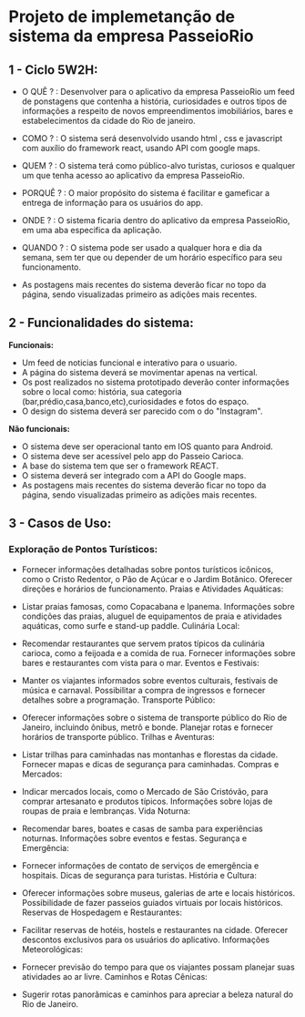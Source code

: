 # Projeto de implemetanção de sistema da empresa PasseioRio

## **1 - Ciclo 5W2H:**

- O QUÊ ? : Desenvolver para o aplicativo da empresa PasseioRio um feed de ponstagens que contenha a história, curiosidades e outros tipos de informações a respeito de novos empreendimentos imobiliários, bares e estabelecimentos da cidade do Rio de janeiro.

- COMO ? : O sistema será desenvolvido usando html , css e javascript com auxílio do framework react, usando API com google maps.

- QUEM ? : O sistema terá como público-alvo turistas, curiosos e qualquer um que tenha acesso ao aplicativo da empresa PasseioRio.

- PORQUÊ ? : O maior propósito do sistema é facilitar e gameficar a entrega de informação para os usuários do app.

- ONDE ? : O sistema ficaria dentro do aplicativo da empresa PasseioRio, em uma aba especifica da aplicação. 

- QUANDO ? : O sistema pode ser usado a qualquer hora e dia da semana, sem ter  que ou depender de um horário específico para seu funcionamento.

- As postagens mais recentes do sistema deverão ficar no topo da página, sendo visualizadas primeiro as adições mais recentes.

 ## **2 - Funcionalidades do sistema:**

 **Funcionais:**
- Um feed de noticias funcional e interativo para o usuario.
- A página do sistema deverá se movimentar apenas na vertical.
- Os post realizados no sistema prototipado deverão conter informações sobre o local como: história, sua categoria (bar,prédio,casa,banco,etc),curiosidades e fotos do espaço.
- O design do sistema deverá ser parecido com o do "Instagram".


 **Não funcionais:**
- O sistema deve ser operacional tanto em IOS quanto para Android.
- O sistema deve ser acessível pelo app do Passeio Carioca.
- A base do sistema tem que ser o framework REACT.
- O sistema deverá ser integrado com a API do Google maps.
- As postagens mais recentes do sistema deverão ficar no topo da página, sendo visualizadas primeiro as adições mais recentes.

## **3 - Casos de Uso:**

### Exploração de Pontos Turísticos:

- Fornecer informações detalhadas sobre pontos turísticos icônicos, como o Cristo Redentor, o Pão de Açúcar e o Jardim Botânico.
Oferecer direções e horários de funcionamento.
Praias e Atividades Aquáticas:

- Listar praias famosas, como Copacabana e Ipanema.
Informações sobre condições das praias, aluguel de equipamentos de praia e atividades aquáticas, como surfe e stand-up paddle.
Culinária Local:

- Recomendar restaurantes que servem pratos típicos da culinária carioca, como a feijoada e a comida de rua.
Fornecer informações sobre bares e restaurantes com vista para o mar.
Eventos e Festivais:

- Manter os viajantes informados sobre eventos culturais, festivais de música e carnaval.
Possibilitar a compra de ingressos e fornecer detalhes sobre a programação.
Transporte Público:

- Oferecer informações sobre o sistema de transporte público do Rio de Janeiro, incluindo ônibus, metrô e bonde.
Planejar rotas e fornecer horários de transporte público.
Trilhas e Aventuras:

- Listar trilhas para caminhadas nas montanhas e florestas da cidade.
Fornecer mapas e dicas de segurança para caminhadas.
Compras e Mercados:

- Indicar mercados locais, como o Mercado de São Cristóvão, para comprar artesanato e produtos típicos.
Informações sobre lojas de roupas de praia e lembranças.
Vida Noturna:

- Recomendar bares, boates e casas de samba para experiências noturnas.
Informações sobre eventos e festas.
Segurança e Emergência:

- Fornecer informações de contato de serviços de emergência e hospitais.
Dicas de segurança para turistas.
História e Cultura:

- Oferecer informações sobre museus, galerias de arte e locais históricos.
Possibilidade de fazer passeios guiados virtuais por locais históricos.
Reservas de Hospedagem e Restaurantes:

- Facilitar reservas de hotéis, hostels e restaurantes na cidade.
Oferecer descontos exclusivos para os usuários do aplicativo.
Informações Meteorológicas:

- Fornecer previsão do tempo para que os viajantes possam planejar suas atividades ao ar livre.
Caminhos e Rotas Cênicas:

- Sugerir rotas panorâmicas e caminhos para apreciar a beleza natural do Rio de Janeiro.
